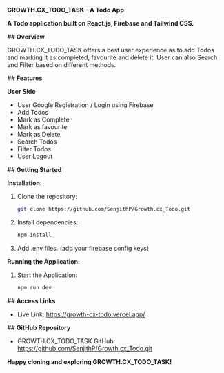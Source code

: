  **GROWTH.CX_TODO_TASK - A Todo App**

**A Todo application built on React.js, Firebase and Tailwind CSS.**

**## Overview**

GROWTH.CX_TODO_TASK offers a best user experience as to add Todos and marking it as completed, favourite and delete it. User can also Search and Filter based on different methods.

**## Features**

**User Side**

- User Google Registration / Login using Firebase 
- Add Todos
- Mark as Complete
- Mark as favourite
- Mark as Delete
- Search Todos
- Filter Todos
- User Logout

**## Getting Started**

**Installation:**

1. Clone the repository:

   ```bash
   git clone https://github.com/SenjithP/Growth.cx_Todo.git
   ```
   
2. Install dependencies:

   ```bash
   npm install
   ```
   
3. Add .env files. (add your firebase config keys)

**Running the Application:**

1. Start the Application:

   ```bash
   npm run dev
   ```

**## Access Links**

- Live Link: https://growth-cx-todo.vercel.app/

**## GitHub Repository**

- GROWTH.CX_TODO_TASK GitHub: https://github.com/SenjithP/Growth.cx_Todo.git

**Happy cloning and exploring GROWTH.CX_TODO_TASK!**
